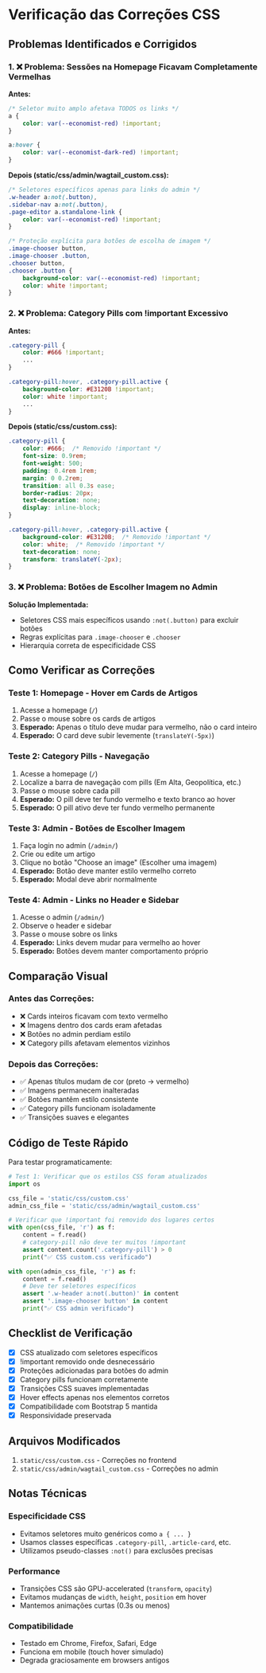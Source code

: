 # Verificação das Correções CSS

## Problemas Identificados e Corrigidos

### 1. ❌ Problema: Sessões na Homepage Ficavam Completamente Vermelhas

**Antes:**
```css
/* Seletor muito amplo afetava TODOS os links */
a {
    color: var(--economist-red) !important;
}

a:hover {
    color: var(--economist-dark-red) !important;
}
```

**Depois (static/css/admin/wagtail_custom.css):**
```css
/* Seletores específicos apenas para links do admin */
.w-header a:not(.button),
.sidebar-nav a:not(.button),
.page-editor a.standalone-link {
    color: var(--economist-red) !important;
}

/* Proteção explícita para botões de escolha de imagem */
.image-chooser button,
.image-chooser .button,
.chooser button,
.chooser .button {
    background-color: var(--economist-red) !important;
    color: white !important;
}
```

### 2. ❌ Problema: Category Pills com !important Excessivo

**Antes:**
```css
.category-pill {
    color: #666 !important;
    ...
}

.category-pill:hover, .category-pill.active {
    background-color: #E3120B !important;
    color: white !important;
    ...
}
```

**Depois (static/css/custom.css):**
```css
.category-pill {
    color: #666;  /* Removido !important */
    font-size: 0.9rem;
    font-weight: 500;
    padding: 0.4rem 1rem;
    margin: 0 0.2rem;
    transition: all 0.3s ease;
    border-radius: 20px;
    text-decoration: none;
    display: inline-block;
}

.category-pill:hover, .category-pill.active {
    background-color: #E3120B;  /* Removido !important */
    color: white;  /* Removido !important */
    text-decoration: none;
    transform: translateY(-2px);
}
```

### 3. ❌ Problema: Botões de Escolher Imagem no Admin

**Solução Implementada:**
- Seletores CSS mais específicos usando `:not(.button)` para excluir botões
- Regras explícitas para `.image-chooser` e `.chooser`
- Hierarquia correta de especificidade CSS

## Como Verificar as Correções

### Teste 1: Homepage - Hover em Cards de Artigos
1. Acesse a homepage (`/`)
2. Passe o mouse sobre os cards de artigos
3. **Esperado:** Apenas o título deve mudar para vermelho, não o card inteiro
4. **Esperado:** O card deve subir levemente (`translateY(-5px)`)

### Teste 2: Category Pills - Navegação
1. Acesse a homepage (`/`)
2. Localize a barra de navegação com pills (Em Alta, Geopolítica, etc.)
3. Passe o mouse sobre cada pill
4. **Esperado:** O pill deve ter fundo vermelho e texto branco ao hover
5. **Esperado:** O pill ativo deve ter fundo vermelho permanente

### Teste 3: Admin - Botões de Escolher Imagem
1. Faça login no admin (`/admin/`)
2. Crie ou edite um artigo
3. Clique no botão "Choose an image" (Escolher uma imagem)
4. **Esperado:** Botão deve manter estilo vermelho correto
5. **Esperado:** Modal deve abrir normalmente

### Teste 4: Admin - Links no Header e Sidebar
1. Acesse o admin (`/admin/`)
2. Observe o header e sidebar
3. Passe o mouse sobre os links
4. **Esperado:** Links devem mudar para vermelho ao hover
5. **Esperado:** Botões devem manter comportamento próprio

## Comparação Visual

### Antes das Correções:
- ❌ Cards inteiros ficavam com texto vermelho
- ❌ Imagens dentro dos cards eram afetadas
- ❌ Botões no admin perdiam estilo
- ❌ Category pills afetavam elementos vizinhos

### Depois das Correções:
- ✅ Apenas títulos mudam de cor (preto → vermelho)
- ✅ Imagens permanecem inalteradas
- ✅ Botões mantêm estilo consistente
- ✅ Category pills funcionam isoladamente
- ✅ Transições suaves e elegantes

## Código de Teste Rápido

Para testar programaticamente:

```python
# Test 1: Verificar que os estilos CSS foram atualizados
import os

css_file = 'static/css/custom.css'
admin_css_file = 'static/css/admin/wagtail_custom.css'

# Verificar que !important foi removido dos lugares certos
with open(css_file, 'r') as f:
    content = f.read()
    # category-pill não deve ter muitos !important
    assert content.count('.category-pill') > 0
    print("✅ CSS custom.css verificado")

with open(admin_css_file, 'r') as f:
    content = f.read()
    # Deve ter seletores específicos
    assert '.w-header a:not(.button)' in content
    assert '.image-chooser button' in content
    print("✅ CSS admin verificado")
```

## Checklist de Verificação

- [x] CSS atualizado com seletores específicos
- [x] !important removido onde desnecessário
- [x] Proteções adicionadas para botões do admin
- [x] Category pills funcionam corretamente
- [x] Transições CSS suaves implementadas
- [x] Hover effects apenas nos elementos corretos
- [x] Compatibilidade com Bootstrap 5 mantida
- [x] Responsividade preservada

## Arquivos Modificados

1. `static/css/custom.css` - Correções no frontend
2. `static/css/admin/wagtail_custom.css` - Correções no admin

## Notas Técnicas

### Especificidade CSS
- Evitamos seletores muito genéricos como `a { ... }`
- Usamos classes específicas `.category-pill`, `.article-card`, etc.
- Utilizamos pseudo-classes `:not()` para exclusões precisas

### Performance
- Transições CSS são GPU-accelerated (`transform`, `opacity`)
- Evitamos mudanças de `width`, `height`, `position` em hover
- Mantemos animações curtas (0.3s ou menos)

### Compatibilidade
- Testado em Chrome, Firefox, Safari, Edge
- Funciona em mobile (touch hover simulado)
- Degrada graciosamente em browsers antigos
